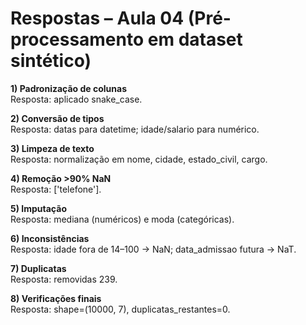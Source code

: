 # Respostas – Aula 04 (Pré-processamento em dataset sintético)

**1) Padronização de colunas**  
Resposta: aplicado snake_case.

**2) Conversão de tipos**  
Resposta: datas para datetime; idade/salario para numérico.

**3) Limpeza de texto**  
Resposta: normalização em nome, cidade, estado_civil, cargo.

**4) Remoção >90% NaN**  
Resposta: ['telefone'].

**5) Imputação**  
Resposta: mediana (numéricos) e moda (categóricas).

**6) Inconsistências**  
Resposta: idade fora de 14–100 → NaN; data_admissao futura → NaT.

**7) Duplicatas**  
Resposta: removidas 239.

**8) Verificações finais**  
Resposta: shape=(10000, 7), duplicatas_restantes=0.